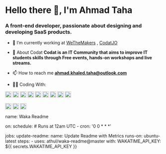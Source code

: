 # Hello there 👋, I'm Ahmad Taha
### A front-end developer, passionate about designing and developing SaaS products.

- 🔭 I’m currently working at [WeTheMakers](https://github.com/wethemakers-dev) , [CodatJO](https://github.com/CodatJo)
- 💬 About Codat **Codat is an IT Community that aims to improve IT students skills through Free events, hands-on workshops and live streams.**
- 📫 How to reach me **ahmad.khaled.taha@outlook.com**

- 👨‍💻 Coding With:
<p align="left">
  <img src="https://konpa.github.io/devicon/devicon.git/icons/react/react-original-wordmark.svg" alt="react" width="20" height="20"/> <img src="https://konpa.github.io/devicon/devicon.git/icons/bootstrap/bootstrap-plain.svg" alt="bootstrap" width="20" height="20"/> <img src="https://konpa.github.io/devicon/devicon.git/icons/css3/css3-original-wordmark.svg" alt="css3" width="20" height="20"/> <img src="https://konpa.github.io/devicon/devicon.git/icons/html5/html5-original-wordmark.svg" alt="html5" width="20" height="20"/> <img src="https://konpa.github.io/devicon/devicon.git/icons/java/java-original-wordmark.svg" alt="java" width="20" height="20"/> <img src="https://konpa.github.io/devicon/devicon.git/icons/javascript/javascript-original.svg" alt="javascript" width="20" height="20"/> <img src="https://konpa.github.io/devicon/devicon.git/icons/typescript/typescript-original.svg" alt="typescript" width="20" height="20"/> <img src="https://konpa.github.io/devicon/devicon.git/icons/sass/sass-original.svg" alt="sass" width="20" height="20"/> <img src="https://konpa.github.io/devicon/devicon.git/icons/nodejs/nodejs-original-wordmark.svg" alt="nodejs" width="20" height="20"/></p><p align="center">
  
<a href="https://linkedin.com/in/abosaiftaha" target="blank"><img align="center" src="https://cdn.jsdelivr.net/npm/simple-icons@3.0.1/icons/linkedin.svg" alt="abosaiftaha" height="20" width="20" /></a>
<a href="https://fb.com/abosaiftaha" target="blank"><img align="center" src="https://cdn.jsdelivr.net/npm/simple-icons@3.0.1/icons/facebook.svg" alt="abosaiftaha" height="20" width="20" /></a>
<a href="https://instagram.com/abosaif_taha" target="blank"><img align="center" src="https://cdn.jsdelivr.net/npm/simple-icons@3.0.1/icons/instagram.svg" alt="abosaif_taha" height="20" width="20" /></a>
</p>

<!--START_SECTION:waka-->
<!--END_SECTION:waka-->

name: Waka Readme

on:
  schedule:
    # Runs at 12am UTC
    - cron: '0 0 * * *'

jobs:
  update-readme:
    name: Update Readme with Metrics
    runs-on: ubuntu-latest
    steps:
      - uses: athul/waka-readme@master
        with:
          WAKATIME_API_KEY: ${{ secrets.WAKATIME_API_KEY }}
